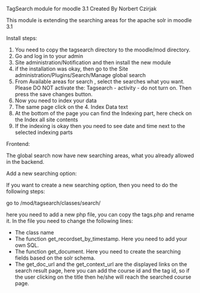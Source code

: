 TagSearch module for moodle 3.1
Created By Norbert Czirjak

This module is extending the searching areas for the apache solr in moodle 3.1



Install steps:

1. You need to copy the tagsearch directory to the moodle/mod directory.
2. Go and log in to your admin
3. Site administration/Notification and then install the new module
4. if the installation was okay, then go to the Site administration/Plugins/Search/Manage global search
5. From Available areas for search , select the searches what you want. Please DO NOT activate the: Tagsearch - activity - do not turn on. Then press the save changes button.
6. Now you need to index your data
7. The same page click on the 4. Index Data text
8. At the bottom of the page you can find the Indexing part, here check on the Index all site contents
9. If the indexing is okay then you need to see date and time next to the selected indexing parts


Frontend:

The global search now have new searching areas, what you already allowed in the backend.



Add a new searching option:

If you want to create a new searching option, then you need to do the following steps:

go to /mod/tagsearch/classes/search/

here you need to add a new php file, you can copy the tags.php and rename it. In the file you need to change the following lines:

- The class name
- The function get_recordset_by_timestamp.  Here you need to add your own SQL.
- The function get_document. Here you need to create the searching fields based on the solr schema.
- The get_doc_url and the get_context_url are the displayed links on the search result page, here you can add the course id and the tag id, so if the user clicking on the title then he/she will reach the  searched course page.


